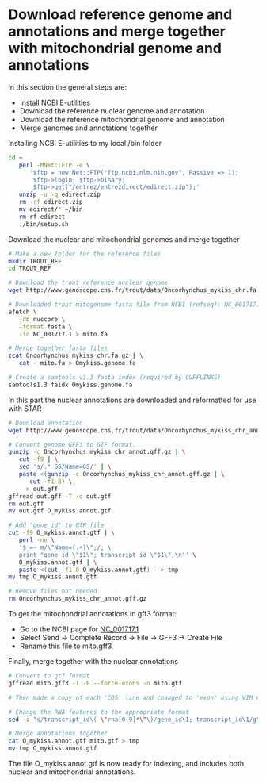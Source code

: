 # Download reference genome and annotations and merge together with mitochondrial genome and annotations
In this section the general steps are:
- Install NCBI E-utilities
- Download the reference nuclear genome and annotation
- Download the reference mitochondrial genome and annotation
- Merge genomes and annotations together

Installing NCBI E-utilities to my local /bin folder
```bash
cd ~
   perl -MNet::FTP -e \
      '$ftp = new Net::FTP("ftp.ncbi.nlm.nih.gov", Passive => 1);
       $ftp->login; $ftp->binary;
       $ftp->get("/entrez/entrezdirect/edirect.zip");'
   unzip -u -q edirect.zip
   rm -rf edirect.zip
   mv edirect/* ~/bin
   rm rf edirect
   ./bin/setup.sh
```

Download the nuclear and mitochondrial genomes and merge together
```bash
# Make a new folder for the reference files
mkdir TROUT_REF
cd TROUT_REF

# Download the trout reference nuclear genome
wget http://www.genoscope.cns.fr/trout/data/Oncorhynchus_mykiss_chr.fa.gz

# Downloaded trout mitogenome fasta file from NCBI (refseq): NC_001717.1
efetch \
   -db nuccore \
   -format fasta \
   -id NC_001717.1 > mito.fa

# Merge together fasta files
zcat Oncorhynchus_mykiss_chr.fa.gz | \
   cat - mito.fa > Omykiss.genome.fa

# Create a samtools v1.3 fasta index (required by CUFFLINKS)
samtools1.3 faidx Omykiss.genome.fa
```

In this part the nuclear annotations are downloaded and reformatted for use with STAR
```bash
# Download annotation
wget http://www.genoscope.cns.fr/trout/data/Oncorhynchus_mykiss_chr_annot.gff.gz

# Convert genome GFF3 to GTF format.
gunzip -c Oncorhynchus_mykiss_chr_annot.gff.gz | \
   cut -f9 | \
   sed 's/.* GS/Name=GS/' | \
   paste <(gunzip -c Oncorhynchus_mykiss_chr_annot.gff.gz | \
      cut -f1-8) \
   - > out.gff
gffread out.gff -T -o out.gtf
rm out.gff
mv out.gtf O_mykiss.annot.gtf

# Add "gene_id" to GTF file
cut -f9 O_mykiss.annot.gtf | \
   perl -ne \
   '$_=~ m/\"Name=(.+)\";/; \
   print "gene_id \"$1\"; transcript_id \"$1\";\n"' \
   O_mykiss.annot.gtf | \
   paste <(cut -f1-8 O_mykiss.annot.gtf) - > tmp
mv tmp O_mykiss.annot.gtf

# Remove files not needed
rm Oncorhynchus_mykiss_chr_annot.gff.gz
```
To get the mitochondrial annotations in gff3 format:
- Go to the NCBI page for [NC_001717.1](https://www.ncbi.nlm.nih.gov/nuccore/5835261/)
- Select Send -> Complete Record -> File -> GFF3 -> Create File
- Rename this file to mito.gff3

Finally, merge together with the nuclear annotations
```bash
# Convert to gtf format
gffread mito.gff3 -T -E --force-exons -o mito.gtf

# Then made a copy of each 'CDS' line and changed to 'exon' using VIM editor

# Change the RNA features to the appropriate format
sed -i "s/transcript_id\( \"rna[0-9]*\"\)/gene_id\1; transcript_id\1/g" mito.gtf

# Merge annotations together
cat O_mykiss.annot.gtf mito.gtf > tmp
mv tmp O_mykiss.annot.gtf
```
The file O_mykiss.annot.gtf is now ready for indexing, and includes both nuclear and mitochondrial annotations.
